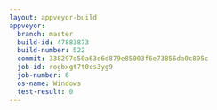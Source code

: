 ```yaml
---
layout: appveyor-build
appveyor:
  branch: master
  build-id: 47883873
  build-number: 522
  commit: 338297d50a63e6d879e85003f6e73856da0c895c
  job-id: rogbxgt7t0cs3yg9
  job-number: 6
  os-name: Windows
  test-result: 0
---
```

